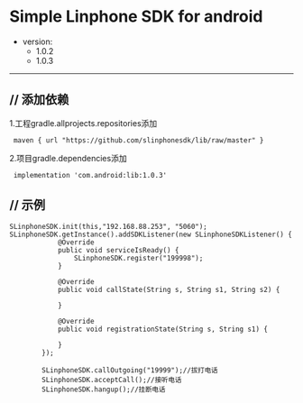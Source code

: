 Simple Linphone SDK for android
===============================
* version:<br>
	* 1.0.2<br>
	* 1.0.3<br>
---------------------
// 添加依赖<br>
----------------
1.工程gradle.allprojects.repositories添加<br>
```
 maven { url "https://github.com/slinphonesdk/lib/raw/master" }
```
2.项目gradle.dependencies添加<br>
```   
 implementation 'com.android:lib:1.0.3'
```
// 示例<br>
----------
```
SLinphoneSDK.init(this,"192.168.88.253", "5060");
SLinphoneSDK.getInstance().addSDKListener(new SLinphoneSDKListener() {
            @Override
            public void serviceIsReady() {
                SLinphoneSDK.register("199998");
            }

            @Override
            public void callState(String s, String s1, String s2) {

            }

            @Override
            public void registrationState(String s, String s1) {

            }
        });
        
        SLinphoneSDK.callOutgoing("19999");//拔打电话
        SLinphoneSDK.acceptCall();//接听电话
        SLinphoneSDK.hangup();//挂断电话
```
